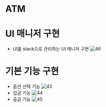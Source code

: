 # ATM

# UI 매니저 구현
- UI를 stack으로 관리하는 UI 매니저 구현
![46](https://github.com/516lkh/ATM/assets/82098924/0f9ae049-148a-4cea-8430-dddf2d84dfdb)

# 기본 기능 구현
- 옵션 선택 기능
![43](https://github.com/516lkh/ATM/assets/82098924/cc40e673-8ba9-4add-8a3f-5a6da11507e5)
- 입금 기능
![44](https://github.com/516lkh/ATM/assets/82098924/20d04018-b87a-4dfc-a8c4-ca8cea269909)
- 출금 기능
![45](https://github.com/516lkh/ATM/assets/82098924/21684c5e-15b7-46bb-811c-ef78144bd11d)
